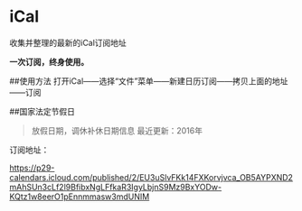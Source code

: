 # iCal
收集并整理的最新的iCal订阅地址

**一次订阅，终身使用。**

##使用方法
打开iCal——选择“文件”菜单——新建日历订阅——拷贝上面的地址——订阅


##国家法定节假日
>放假日期，调休补休日期信息
>最近更新：2016年

订阅地址：

https://p29-calendars.icloud.com/published/2/EU3uSlvFKk14FXKorvjvca_OB5AYPXND2mAhSUn3cLf2l9BfibxNgLFfkaR3IgyLbjnS9Mz9BxYODw-KQtz1w8eerO1pEnnmmasw3mdUNIM
